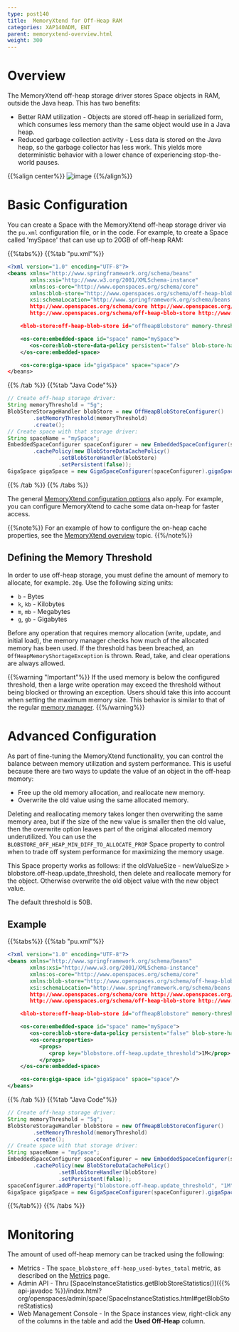 ```yaml
---
type: post140
title:  MemoryXtend for Off-Heap RAM
categories: XAP140ADM, ENT
parent: memoryxtend-overview.html
weight: 300
---
```



# Overview

The MemoryXtend off-heap storage driver stores Space objects in RAM, outside the Java heap. This has two benefits:

* Better RAM utilization - Objects are stored off-heap in serialized form, which consumes less memory than the same object would use in a Java heap.
* Reduced garbage collection activity - Less data is stored on the Java heap, so the garbage collector has less work. This yields more deterministic behavior with a lower chance of experiencing stop-the-world pauses.


{{%align center%}}
![image](/attachment_files/blobstore/ohr3.png)
{{%/align%}}

# Basic Configuration

You can create a Space with the MemoryXtend off-heap storage driver via the `pu.xml` configuration file, or in the code. For example, to create a Space called 'mySpace' that can use up to 20GB of off-heap RAM:

{{%tabs%}}
{{%tab "pu.xml"%}}

```xml
<?xml version="1.0" encoding="UTF-8"?>
<beans xmlns="http://www.springframework.org/schema/beans"
       xmlns:xsi="http://www.w3.org/2001/XMLSchema-instance"
       xmlns:os-core="http://www.openspaces.org/schema/core"
       xmlns:blob-store="http://www.openspaces.org/schema/off-heap-blob-store"
       xsi:schemaLocation="http://www.springframework.org/schema/beans http://www.springframework.org/schema/beans/spring-beans-{{%version "spring"%}}.xsd
       http://www.openspaces.org/schema/core http://www.openspaces.org/schema/{{% currentversion %}}/core/openspaces-core.xsd
       http://www.openspaces.org/schema/off-heap-blob-store http://www.openspaces.org/schema/{{% currentversion %}}/off-heap-blob-store/openspaces-off-heap-blob-store.xsd">

    <blob-store:off-heap-blob-store id="offheapBlobstore" memory-threshold="20g"/>

    <os-core:embedded-space id="space" name="mySpace">
       <os-core:blob-store-data-policy persistent="false" blob-store-handler="offheapBlobstore"/>
    </os-core:embedded-space>

    <os-core:giga-space id="gigaSpace" space="space"/>
</beans>
```
{{% /tab %}}
{{%tab "Java Code"%}}

```java
// Create off-heap storage driver:
String memoryThreshold = "5g";
BlobStoreStorageHandler blobStore = new OffHeapBlobStoreConfigurer()
        .setMemoryThreshold(memoryThreshold)
        .create();
// Create space with that storage driver:
String spaceName = "mySpace";
EmbeddedSpaceConfigurer spaceConfigurer = new EmbeddedSpaceConfigurer(spaceName)
        .cachePolicy(new BlobStoreDataCachePolicy()
                .setBlobStoreHandler(blobStore)
                .setPersistent(false));
GigaSpace gigaSpace = new GigaSpaceConfigurer(spaceConfigurer).gigaSpace();
```

{{% /tab %}}
{{% /tabs %}}

The  general [MemoryXtend configuration options](./memoryxtend-overview.html#configuration) also apply. For example, you can configure MemoryXtend to cache some data on-heap for faster access.

{{%note%}}
For an example of how to configure the on-heap cache properties, see the [MemoryXtend overview](./memoryxtend-overview.html#on-heap-cache) topic.
{{%/note%}}

## Defining the Memory Threshold

In order to use off-heap storage, you must define the amount of memory to allocate, for example. `20g`. Use the following sizing units:

* `b` - Bytes
* `k`, `kb` - Kilobytes
* `m`, `mb` - Megabytes
* `g`, `gb` - Gigabytes

Before any operation that requires memory allocation (write, update, and initial load), the memory manager checks how much of the allocated memory has been used. If the threshold has been breached, an `OffHeapMemoryShortageException` is thrown. Read, take, and clear operations are always allowed.

{{%warning "Important"%}}
If the used memory is below the configured threshold, then a large write operation may exceed the threshold without being blocked or throwing an exception. Users should take this into account when setting the maximum memory size. This behavior is similar to that of the regular [memory manager](../dev-java/memory-management-overview.html).
{{%/warning%}}

# Advanced Configuration

As part of fine-tuning the MemoryXtend functionality, you can control the balance between memory utilization and system performance. This is useful because there are two ways to update the value of an object in the off-heap memory:

* Free up the old memory allocation, and reallocate new memory.
* Overwrite the old value using the same allocated memory.

Deleting and reallocating memory takes longer then overwriting the same memory area, but if the size of the new value is smaller then the old value, then the overwrite option leaves part of the original allocated memory underutilized. You can use the `BLOBSTORE_OFF_HEAP_MIN_DIFF_TO_ALLOCATE_PROP` Space property to control when to trade off system performance for maximizing the memory usage. 

This Space property works as follows: if the oldValueSize - newValueSize > blobstore.off-heap.update_threshold, then delete and reallocate memory for the object. Otherwise overwrite the old object value with the new object value.

The default threshold is 50B.


## Example

{{%tabs%}}
{{%tab "pu.xml"%}}

```xml
<?xml version="1.0" encoding="UTF-8"?>
<beans xmlns="http://www.springframework.org/schema/beans"
       xmlns:xsi="http://www.w3.org/2001/XMLSchema-instance"
       xmlns:os-core="http://www.openspaces.org/schema/core"
       xmlns:blob-store="http://www.openspaces.org/schema/off-heap-blob-store"
       xsi:schemaLocation="http://www.springframework.org/schema/beans http://www.springframework.org/schema/beans/spring-beans-{{%version "spring"%}}.xsd
       http://www.openspaces.org/schema/core http://www.openspaces.org/schema/{{% currentversion %}}/core/openspaces-core.xsd
       http://www.openspaces.org/schema/off-heap-blob-store http://www.openspaces.org/schema/{{% currentversion %}}/off-heap-blob-store/openspaces-off-heap-blob-store.xsd">

    <blob-store:off-heap-blob-store id="offheapBlobstore" memory-threshold="20g"/>

    <os-core:embedded-space id="space" name="mySpace">
       <os-core:blob-store-data-policy persistent="false" blob-store-handler="offheapBlobstore"/>
       <os-core:properties>
          <props>
             <prop key="blobstore.off-heap.update_threshold">1M</prop>
          </props>
    </os-core:embedded-space>

    <os-core:giga-space id="gigaSpace" space="space"/>
</beans>
```
{{% /tab %}}
{{%tab "Java Code"%}}

```java
// Create off-heap storage driver:
String memoryThreshold = "5g";
BlobStoreStorageHandler blobStore = new OffHeapBlobStoreConfigurer()
        .setMemoryThreshold(memoryThreshold)
        .create();
// Create space with that storage driver:
String spaceName = "mySpace";
EmbeddedSpaceConfigurer spaceConfigurer = new EmbeddedSpaceConfigurer(spaceName)
        .cachePolicy(new BlobStoreDataCachePolicy()
                .setBlobStoreHandler(blobStore)
                .setPersistent(false));
spaceConfigurer.addProperty("blobstore.off-heap.update_threshold", "1M");
GigaSpace gigaSpace = new GigaSpaceConfigurer(spaceConfigurer).gigaSpace();
```

{{%/tab%}}
{{% /tabs %}}

# Monitoring

The amount of used off-heap memory can be tracked using the following:

* Metrics - The `space_blobstore_off-heap_used-bytes_total` metric, as described on the [Metrics](./metrics-bundled.html#blobstore-operations) page.
* Admin API - Thru [SpaceInstanceStatistics.getBlobStoreStatistics()]({{% api-javadoc %}}/index.html?org/openspaces/admin/space/SpaceInstanceStatistics.html#getBlobStoreStatistics)
* Web Management Console - In the Space instances view, right-click any of the columns in the table and add the **Used Off-Heap** column.

